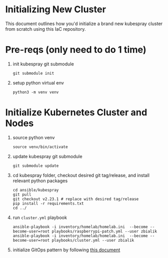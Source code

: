 # Initializing New Cluster
This document outlines how you'd initialize a brand new kubespray cluster from scratch using this IaC repository.

# Pre-reqs (only need to do 1 time)

1. init kubespray git submodule
    ```
    git submodule init
    ```
1. setup python virtual env
    ```
    python3 -m venv venv
    ```

# Initialize Kubernetes Cluster and Nodes

1. source python venv
    ```
    source venv/bin/activate
    ```
1. update kubespray git submodule
    ```
    git submodule update
    ```
1. cd kubespray folder, checkout desired git tag/release, and install relevant python packages
    ```
    cd ansible/kubespray
    git pull
    git checkout v2.23.1 # replace with desired tag/release
    pip install -r requirements.txt
    cd ../
    ```
1. run `cluster.yml` playbook
    ```
    ansible-playbook -i inventory/homelab/homelab.ini  --become --become-user=root playbooks/raspberrypi-patch.yml --user zbialik 
    ansible-playbook -i inventory/homelab/homelab.ini  --become --become-user=root playbooks/cluster.yml --user zbialik 
    ```
1. initialize GitOps pattern by following [this document](./INIT_GITOPS.md)
